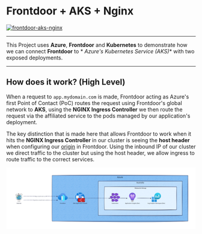 # Frontdoor + AKS + Nginx

[![frontdoor-aks-nginx](https://github.com/kashw2/Terraform-at-Scale/actions/workflows/frontdoor-aks-nginx.yml/badge.svg)](https://github.com/kashw2/Terraform-at-Scale/actions/workflows/frontdoor-aks-nginx.yml)

---

This Project uses **Azure**, **Frontdoor** and **Kubernetes** to demonstrate how we can connect **Frontdoor** to *
*Azure's Kubernetes Service (AKS)** with two exposed deployments.


---

## How does it work? (High Level)

When a request to `app.mydomain.com` is made, Frontdoor acting as Azure's first Point of Contact (PoC) routes the
request using Frontdoor's global network to **AKS**, using the **NGINX Ingress Controller** we then route the request
via the affiliated service to the pods managed by our application's deployment.

The key distinction that is made here that allows Frontdoor to work when it hits the **NGINX Ingress Controller** in our
cluster is seeing the **host header** when configuring our [origin](./modules/frontdoor/origin/origin.tf) in Frontdoor. Using the inbound IP of our cluster
we direct traffic to the cluster but using the host header, we allow ingress to route traffic to the correct services.

![](./diagram/infrastructure.svg)